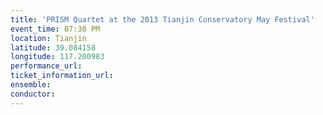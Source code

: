 ```yaml
---
title: 'PRISM Quartet at the 2013 Tianjin Conservatory May Festival'
event_time: 07:30 PM
location: Tianjin
latitude: 39.084158
longitude: 117.200983
performance_url: 
ticket_information_url: 
ensemble: 
conductor: 
---
```

